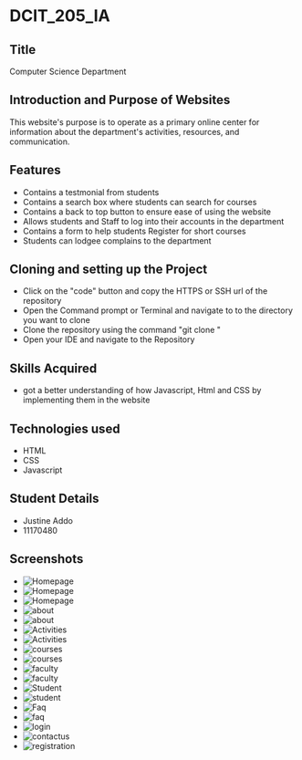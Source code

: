 # DCIT_205_IA
## Title
Computer Science Department 

## Introduction and Purpose of Websites
This website's purpose is to operate as a primary online center for information about the department's activities, resources, and communication.

## Features
- Contains a testmonial from students
- Contains a search box where students can search for courses
- Contains a back to top button to ensure ease of using the website
- Allows students and Staff to log into their accounts in the department
- Contains a form to help students Register for short courses
- Students can lodgee complains to the department

## Cloning and setting up the Project
- Click on the "code" button and copy the HTTPS or SSH url of the repository 
- Open the Command prompt or Terminal and navigate to to the directory you want to clone 
- Clone the repository using the command "git clone <repository url>"
- Open your IDE and navigate to the Repository

## Skills Acquired 
- got a better understanding of how Javascript, Html and CSS by implementing them in the website 

## Technologies used 
- HTML
- CSS
- Javascript 

## Student Details 
- Justine Addo
- 11170480

## Screenshots
- ![Homepage](../Homepage1.PNG)
- ![Homepage](../Homepage2.PNG)
- ![Homepage](../Homepage3.PNG)
- ![about](../About1.PNG)
- ![about](../about2.PNG)
- ![Activities](../Activities.PNG)
- ![Activities](../activities2.PNG)
- ![courses](../courses.PNG)
- ![courses](../courses1.PNG)
- ![faculty](../faculty1.PNG)
- ![faculty](../faculty.PNG)
- ![Student](../studentlife1.PNG)
- ![student](../studentlife2.PNG)
- ![Faq](../faq1.PNG)
- ![faq](../faq2.PNG)
- ![ login](../login.PNG)
- ![contactus](../contactus.PNG)
- ![registration](../registration.PNG)


